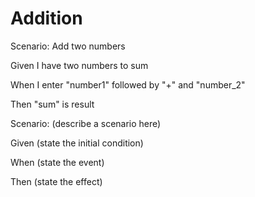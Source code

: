 # Addition

Scenario: Add two numbers
  
  Given I have two numbers to sum

  When I enter "number1" followed by "+" and "number_2"
  
  Then "sum" is result

Scenario: (describe a scenario here)
  
  Given (state the initial condition)
  
  When (state the event)
  
  Then (state the effect)
